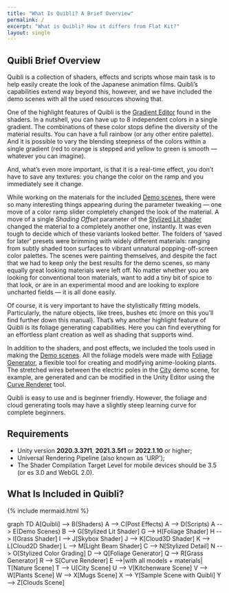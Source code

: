 ```yaml
---
title: "What Is Quibli? A Brief Overview"
permalink: /
excerpt: "What is Quibli? How it differs from Flat Kit?"
layout: single
---
```


<!--
**<span style="font-size:larger;">[Full documentation online](https://quibli.dustyroom.com)</span>**
{: .notice--info}
-->

<!--
Important!
{: .notice--danger}
-->

## Quibli Brief Overview

Quibli is a collection of shaders, effects and scripts whose main task is to help easily create the look of the Japanese animation films. Quibli’s capabilities extend way beyond this, however, and we have included the demo scenes with all the used resources showing that.

One of the highlight features of Quibli is the [Gradient Editor](stylized-lit-shader/#gradient) found in the shaders. In a nutshell, you can have up to 8 independent colors in a single gradient. The combinations of these color stops define the diversity of the material results. You can have a full rainbow (or any other entire palette). And it is possible to vary the blending steepness of the colors within a single gradient (red to orange is stepped and yellow to green is smooth — whatever you can imagine).

And, what’s even more important, is that it is a real-time effect, you don’t have to save any textures: you change the color on the ramp and you immediately see it change.

While working on the materials for the included [Demo scenes](demo-scenes), there were so many interesting things appearing during the parameter tweaking — one move of a color ramp slider completely changed the look of the material. A move of a single _Shading Offset_ parameter of the [Stylized Lit shader](stylized-lit-shader) changed the material to a completely another one, instantly. It was even tough to decide which of these variants looked better. The folders of ‘saved for later’ presets were brimming with widely different materials: ranging from subtly shaded toon surfaces to vibrant unnatural popping-off-screen color palettes. The scenes were painting themselves, and despite the fact that we had to keep only the best results for the demo scenes, so many equally great looking materials were left off. No matter whether you are looking for conventional toon materials, want to add a tiny bit of spice to that look, or are in an experimental mood and are looking to explore uncharted fields — it is all done easily.

Of course, it is very important to have the stylistically fitting models. Particularly, the nature objects, like trees, bushes etc (more on this you’ll find further down this manual). That’s why another highlight feature of Quibli is its foliage generating capabilities. Here you can find everything for an effortless plant creation as well as shading that supports wind.

In addition to the shaders, and post effects, we included the tools used in making the [Demo scenes](demo-scenes). All the foliage models were made with [Foliage Generator](foliage-generator), a flexible tool for creating and modifying anime-looking plants. The stretched wires between the electric poles in the [City](demo-scenes#city-scene) demo scene, for example, are generated and can be modified in the Unity Editor using the [Curve Renderer](curve-renderer) tool.

Quibli is easy to use and is beginner friendly. However, the foliage and cloud generating tools may have a slightly steep learning curve for complete beginners. 

## Requirements

  * Unity version **2020.3.37f1**, **2021.3.5f1** or **2022.1.10** or higher;
  * Universal Rendering Pipeline (also known as 'URP');
  * The Shader Compilation Target Level for mobile devices should be 3.5 (or es 3.0 and WebGL 2.0).

## What Is Included in Quibli?

{% include mermaid.html %}
<div class="mermaid">
graph TD
A[Quibli] --> B(Shaders)
A --> C(Post Effects)
A --> D(Scripts)
A --> E(Demo Scenes)
B --> G[Stylized Lit Shader]
G --> H[Foliage Shader]
H --> I[Grass Shader]
I --> J[Skybox Shader]
J --> K[Cloud3D Shader]
K --> L[Cloud2D Shader]
L --> M[Light Beam Shader]
C --> N[Stylized Detail]
N --> O[Stylized Color Grading]
D --> Q[Foliage Generator]
Q --> R[Grass Generator]
R --> S[Curve Renderer]
E -->|with all models + materials| T[Nature Scene]
T --> U[City Scene]
U --> V[Kitchenware Scene]
V --> W[Plants Scene]
W --> X[Mugs Scene]
X --> Y[Sample Scene with Quibli]
Y --> Z[Clouds Scene]
</div>
